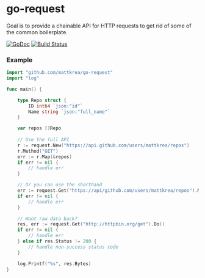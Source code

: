 # go-request
Goal is to provide a chainable API for HTTP requests to get rid of
some of the common boilerplate.

[![GoDoc](https://godoc.org/github.com/mattkrea/go-request?status.svg)](https://godoc.org/github.com/mattkrea/go-request) [![Build Status](https://travis-ci.org/mattkrea/go-request.svg?branch=master)](https://travis-ci.org/mattkrea/go-request)

### Example

```go
import "github.com/mattkrea/go-request"
import "log"

func main() {

	type Repo struct {
		ID int64 `json:"id"`
		Name string `json:"full_name"`
	}

	var repos []Repo
	
	// Use the full API
	r := request.New("https://api.github.com/users/mattkrea/repos")
	r.Method("GET")
	err := r.Map(&repos)
	if err != nil {
		// handle err
	}

	// Or you can use the shorthand
	err := request.Get("https://api/github.com/users/mattkrea/repos").Map(&repos)
	if err != nil {
		// handle err
	}

	// Want raw data back?
	res, err := request.Get("http://httpbin.org/get").Do()
	if err != nil {
		// handle err
	} else if res.Status != 200 {
		// handle non-success status code
	}

	log.Printf("%s", res.Bytes)
}
```